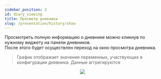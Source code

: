 ```yaml
---
sidebar_position: 2
id: diary_viewing
title: Просмотр дневника
slug: /presentation/history/show
---
```

 
Просмотреть полную информацию о дневнике можно кликнув по нужному виджету на панели дневников.  
После этого будет осуществлен переход на окно просмотра дневника.  

> График отображает значения переменных, участвующих в конфигурации дневника. Данные аггрегируются

<div align="center"><img type="imgscreen" src="/wellness_doc/img/presentation/diary/diaryFullView.png"/></div>




